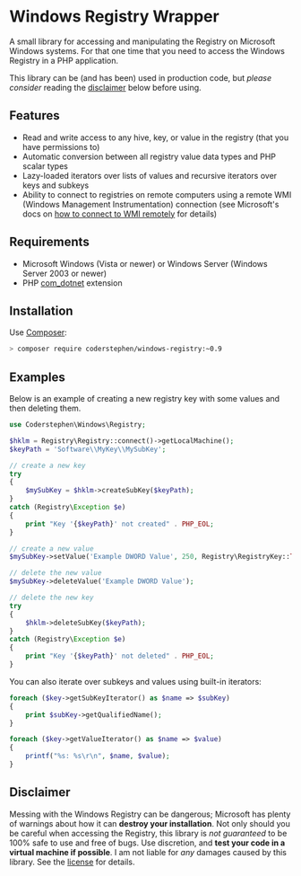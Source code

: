 # Windows Registry Wrapper
A small library for accessing and manipulating the Registry on Microsoft Windows systems. For that
one time that you need to access the Windows Registry in a PHP application.

This library can be (and has been) used in production code, but *please consider* reading the [disclaimer](#disclaimer) below before using.

## Features
- Read and write access to any hive, key, or value in the registry (that you have permissions to)
- Automatic conversion between all registry value data types and PHP scalar types
- Lazy-loaded iterators over lists of values and recursive iterators over keys and subkeys
- Ability to connect to registries on remote computers using a remote WMI (Windows Management Instrumentation) connection (see Microsoft's docs on [how to connect to WMI remotely](https://msdn.microsoft.com/en-us/library/aa389290%28v=vs.85%29.aspx) for details)

## Requirements
- Microsoft Windows (Vista or newer) or Windows Server (Windows Server 2003 or
  newer)
- PHP [com_dotnet](http://php.net/manual/en/book.com.php) extension

## Installation
Use [Composer](http://getcomposer.org):

```sh
> composer require coderstephen/windows-registry:~0.9
```

## Examples
Below is an example of creating a new registry key with some values and then
deleting them.

```php
use Coderstephen\Windows\Registry;

$hklm = Registry\Registry::connect()->getLocalMachine();
$keyPath = 'Software\\MyKey\\MySubKey';

// create a new key
try
{
    $mySubKey = $hklm->createSubKey($keyPath);
}
catch (Registry\Exception $e)
{
    print "Key '{$keyPath}' not created" . PHP_EOL;
}

// create a new value
$mySubKey->setValue('Example DWORD Value', 250, Registry\RegistryKey::TYPE_DWORD);

// delete the new value
$mySubKey->deleteValue('Example DWORD Value');

// delete the new key
try
{
    $hklm->deleteSubKey($keyPath);
}
catch (Registry\Exception $e)
{
    print "Key '{$keyPath}' not deleted" . PHP_EOL;
}
```

You can also iterate over subkeys and values using built-in iterators:

```php
foreach ($key->getSubKeyIterator() as $name => $subKey)
{
    print $subKey->getQualifiedName();
}

foreach ($key->getValueIterator() as $name => $value)
{
    printf("%s: %s\r\n", $name, $value);
}
```

## Disclaimer
Messing with the Windows Registry can be dangerous; Microsoft has plenty of
warnings about how it can **destroy your installation**. Not only should you be
careful when accessing the Registry, this library is *not guaranteed* to be 100%
safe to use and free of bugs. Use discretion, and **test your code in a virtual
machine if possible**. I am not liable for *any* damages caused by this library.
See the [license](LICENSE) for details.
